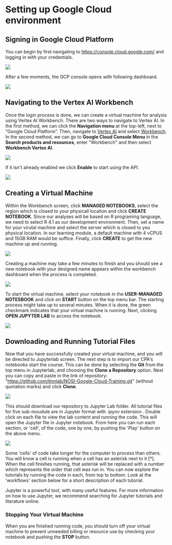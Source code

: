 # Setting up Google Cloud environment

## Signing in Google Cloud Platform
You can begin by first navigating to https://console.cloud.google.com/ and logging in with your credentials. 

![](./images/SettingGC/Login.png)

After a few moments, the GCP console opens with following dashboard.

![](./images/SettingGC/Dashboard.png)

## Navigating to the Vertex AI Workbench

Once the login process is done, we can create a virtual machine for analysis using Vertex AI Workbench. There are two ways to navigate to Vertex AI. In the first method, we can click the __Navigation menu__ at the top-left, next to “Google Cloud Platform”. Then, navigate to <a href="https://console.cloud.google.com/vertex-ai">Vertex AI</a> and select <a href="https://console.cloud.google.com/vertex-ai/workbench">Workbench</a>. In the second method, we can 
 go to __Google Cloud Console Menu__ in the __Search products and resources__, enter "Workbench" and then select __Workbench Vertex AI__.

![](./images/SettingGC/Vertex-1.png)

If it isn't already enabled we click __Enable__ to start using the API.

![](./images/SettingGC/Enable_API.png)

## Creating a Virtual Machine

Within the Workbench screen, click __MANAGED NOTEBOOKS__, select the region which is closed to your physicall location and click __CREATE NOTEBOOK__. Since our analyses will be based on R programing language, we need to select R 4.1 as our development environment. Then, set a name for your virutal machine and select the server which is closed to you physical location. In our learning module, a default machine with 4 vCPUS and 15GB RAM would be suffice. Finally, click __CREATE__ to get the new machine up and running.

![](./images/SettingGC/Create_Notebook.png)

Creating a machine may take a few minutes to finish and you should see a new notebook with your designed name appears within the workbench dashboard when the process is completed. 

![](./images/SettingGC/New_Notebook.png)

To start the virtual machine, select your notebook in the __USER-MANAGED NOTESBOOK__ and click on __START__ button on the top menu bar. The starting process might take up to several minutes. When it is done, the green checkmark indicates that your virtual machine is running.  Next, clicking __OPEN JUPYTER LAB__ to access the notebook.

![](./images/SettingGC/Start_Machine.png)

## Downloading and Running Tutorial Files

Now that you have successfully created your virtual machine, and you will be directed to Jupyterlab screen. 
The next step is to import our CPA's notebooks start the course. 
This can be done by selecting the __Git__ from the top menu in Jupyterlab, and choosing the __Clone a Repository__ option. 
Next you can copy and paste in the link of repository: "https://github.com/tinnlab/NOSI-Google-Cloud-Training.git" (without quotation marks) and click __Clone__.

![](./images/SettingGC/Clone_Git.png)

This should download our repository to Jupyter Lab folder. All tutorial files for five sub-moudule are in Jupyter format with *.ipynv* extension . Double click on each file to view the lab content and running the code. This will open the Jupyter file in Jupyter notebook. From here you can run each section, or 'cell', of the code, one by one, by pushing the 'Play' button on the above menu.

![](./images/SettingGC/Run_Cell.png)

Some 'cells' of code take longer for the computer to process than others. You will know a cell is running when a cell has an asterisk next to it \[\*\]. When the cell finishes running, that asterisk will be replaced with a number which represents the order that cell was run in. You can now explore the tutorials by running the code in each, from top to bottom. Look at the 'workflows' section below for a short description of each tutorial.

Jupyter is a powerful tool, with many useful features. For more information on how to use Jupyter, we recommend searching for Jupyter tutorials and literature online.

### Stopping Your Virtual Machine

When you are finished running code, you should turn off your virtual machine to prevent unneeded billing or resource use by checking your notebook and pushing the __STOP__ button.

